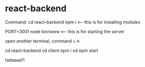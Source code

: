 # react-backend

Command:
cd react-backend
npm i <-- this is for installing modules

PORT=3001 node bin/www   <-- this is for starting the server

open another terminal, command + n

cd react-backend
cd client
npm i
cd npm start

tadaaaa!!!

